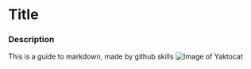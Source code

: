 #  Title
### Description
This is a guide to markdown, made by github skills
![Image of Yaktocat](https://octodex.github.com/images/yaktocat.png)
